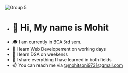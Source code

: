 ![Group 5](https://github.com/mohit-sonii/mohit-sonii/assets/145444909/f8daae8c-671c-443c-954a-5fdd51bf65fc)
- <h1>👋 Hi, My name is Mohit</h1>
- 🎓 I am currently in BCA 3rd sem.
- 🌱 I learn Web Developement on working days
- 🌱 I learn DSA on weekends
- 💞️ I share everything I have learned in both fields
- 📫 You can reach me via @mohitsoni9731@gmail.com

